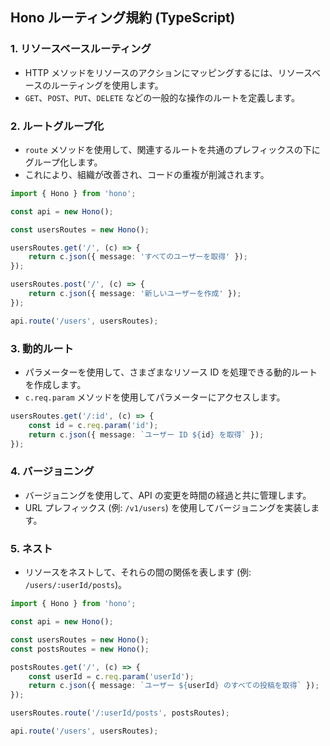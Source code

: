 ## Hono ルーティング規約 (TypeScript)

### 1. リソースベースルーティング

-   HTTP メソッドをリソースのアクションにマッピングするには、リソースベースのルーティングを使用します。
-   `GET`、`POST`、`PUT`、`DELETE` などの一般的な操作のルートを定義します。

### 2. ルートグループ化

-   `route` メソッドを使用して、関連するルートを共通のプレフィックスの下にグループ化します。
-   これにより、組織が改善され、コードの重複が削減されます。

```typescript
import { Hono } from 'hono';

const api = new Hono();

const usersRoutes = new Hono();

usersRoutes.get('/', (c) => {
    return c.json({ message: 'すべてのユーザーを取得' });
});

usersRoutes.post('/', (c) => {
    return c.json({ message: '新しいユーザーを作成' });
});

api.route('/users', usersRoutes);
```

### 3. 動的ルート

-   パラメーターを使用して、さまざまなリソース ID を処理できる動的ルートを作成します。
-   `c.req.param` メソッドを使用してパラメーターにアクセスします。

```typescript
usersRoutes.get('/:id', (c) => {
    const id = c.req.param('id');
    return c.json({ message: `ユーザー ID ${id} を取得` });
});
```

### 4. バージョニング

-   バージョニングを使用して、API の変更を時間の経過と共に管理します。
-   URL プレフィックス (例: `/v1/users`) を使用してバージョニングを実装します。

### 5. ネスト

-   リソースをネストして、それらの間の関係を表します (例: `/users/:userId/posts`)。

```typescript
import { Hono } from 'hono';

const api = new Hono();

const usersRoutes = new Hono();
const postsRoutes = new Hono();

postsRoutes.get('/', (c) => {
    const userId = c.req.param('userId');
    return c.json({ message: `ユーザー ${userId} のすべての投稿を取得` });
});

usersRoutes.route('/:userId/posts', postsRoutes);

api.route('/users', usersRoutes);
